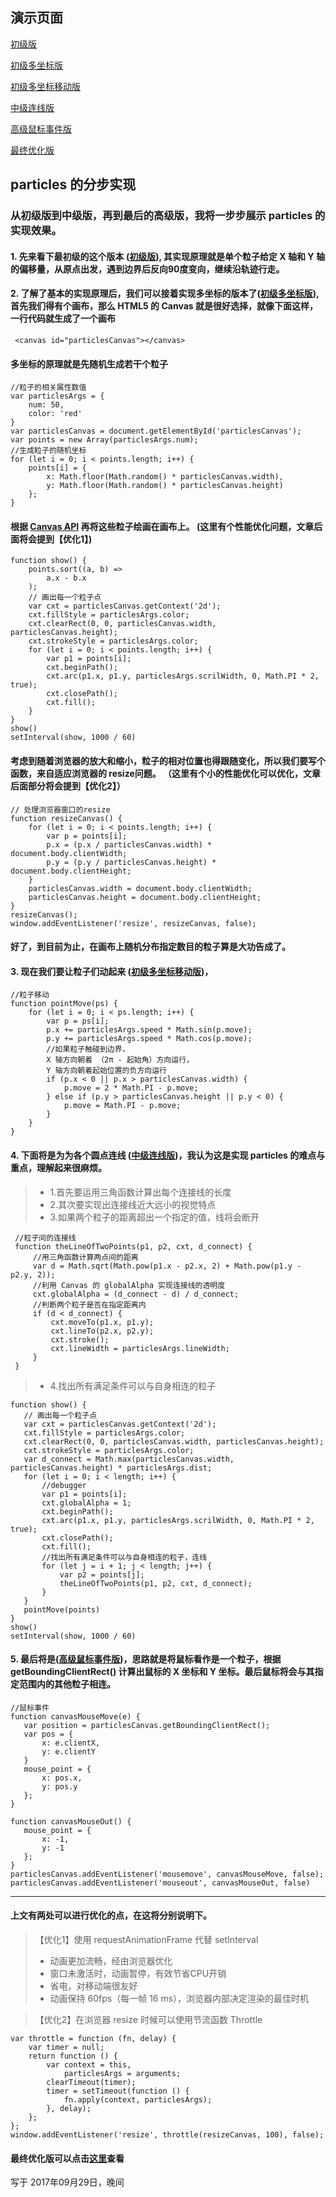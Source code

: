## 演示页面
[初级版](https://66-benny.github.io/particles/初级版.html)

[初级多坐标版](https://66-benny.github.io/particles/初级多坐标版.html)

[初级多坐标移动版](https://66-benny.github.io/particles/初级多坐标移动版.html)

[中级连线版](https://66-benny.github.io/particles/中级连线版.html)

[高级鼠标事件版](https://66-benny.github.io/particles/高级鼠标事件版.html)

[最终优化版](https://66-benny.github.io/particles/最终优化版.html)

## particles 的分步实现
### 从初级版到中级版，再到最后的高级版，我将一步步展示 particles 的实现效果。

#### **1. 先来看下最初级的这个版本 ([初级版](https://66-benny.github.io/particles/初级版.html))**, 其实现原理就是单个粒子给定 X 轴和 Y 轴的偏移量，从原点出发，遇到边界后反向90度变向，继续沿轨迹行走。

#### **2. 了解了基本的实现原理后，我们可以接着实现多坐标的版本了([初级多坐标版](https://66-benny.github.io/particles/初级多坐标版.html))**, 首先我们得有个画布，那么 HTML5 的 Canvas 就是很好选择，就像下面这样，一行代码就生成了一个画布
```
 <canvas id="particlesCanvas"></canvas>
```

#### 多坐标的原理就是先随机生成若干个粒子
```
//粒子的相关属性数值
var particlesArgs = {
    num: 50,
    color: 'red'
}
var particlesCanvas = document.getElementById('particlesCanvas');
var points = new Array(particlesArgs.num);
//生成粒子的随机坐标
for (let i = 0; i < points.length; i++) {
    points[i] = {
        x: Math.floor(Math.random() * particlesCanvas.width),
        y: Math.floor(Math.random() * particlesCanvas.height)
    };
}
```
#### 根据 [Canvas API](http://javascript.ruanyifeng.com/htmlapi/canvas.html) 再将这些粒子绘画在画布上。 (这里有个性能优化问题，文章后面将会提到【优化1】)
```
function show() {
    points.sort((a, b) =>
        a.x - b.x
    );
    // 画出每一个粒子点
    var cxt = particlesCanvas.getContext('2d');
    cxt.fillStyle = particlesArgs.color;
    cxt.clearRect(0, 0, particlesCanvas.width, particlesCanvas.height);
    cxt.strokeStyle = particlesArgs.color;
    for (let i = 0; i < points.length; i++) {
        var p1 = points[i];
        cxt.beginPath();
        cxt.arc(p1.x, p1.y, particlesArgs.scrilWidth, 0, Math.PI * 2, true);
        cxt.closePath();
        cxt.fill();
    }
}
show()
setInterval(show, 1000 / 60)
```
#### 考虑到随着浏览器的放大和缩小，粒子的相对位置也得跟随变化，所以我们要写个函数，来自适应浏览器的 resize问题。 （这里有个小的性能优化可以优化，文章后面部分将会提到【优化2】）
```
// 处理浏览器窗口的resize
function resizeCanvas() {
    for (let i = 0; i < points.length; i++) {
        var p = points[i];
        p.x = (p.x / particlesCanvas.width) * document.body.clientWidth;
        p.y = (p.y / particlesCanvas.height) * document.body.clientHeight;
    }
    particlesCanvas.width = document.body.clientWidth;
    particlesCanvas.height = document.body.clientHeight;
}
resizeCanvas();
window.addEventListener('resize', resizeCanvas, false);
```
#### 好了，到目前为止，在画布上随机分布指定数目的粒子算是大功告成了。

#### **3. 现在我们要让粒子们动起来 ([初级多坐标移动版](https://66-benny.github.io/particles/初级多坐标移动版.html))**，
```
//粒子移动
function pointMove(ps) {
    for (let i = 0; i < ps.length; i++) {
        var p = ps[i];
        p.x += particlesArgs.speed * Math.sin(p.move);
        p.y += particlesArgs.speed * Math.cos(p.move);
        //如果粒子触碰到边界，
        X 轴方向朝着 （2π - 起始角）方向运行，
        Y 轴方向朝着起始位置的负方向运行
        if (p.x < 0 || p.x > particlesCanvas.width) {
            p.move = 2 * Math.PI - p.move;
        } else if (p.y > particlesCanvas.height || p.y < 0) {
            p.move = Math.PI - p.move;
        }
    }
}
```
#### **4. 下面将是为为各个圆点连线 ([中级连线版](https://66-benny.github.io/particles/中级连线版.html))**，我认为这是实现 particles 的难点与重点，理解起来很麻烦。
> - 1.首先要运用三角函数计算出每个连接线的长度
> - 2.其次要实现出连接线近大远小的视觉特点
> - 3.如果两个粒子的距离超出一个指定的值，线将会断开
```
 //粒子间的连接线
 function theLineOfTwoPoints(p1, p2, cxt, d_connect) {
     //用三角函数计算两点间的距离
     var d = Math.sqrt(Math.pow(p1.x - p2.x, 2) + Math.pow(p1.y - p2.y, 2));
     //利用 Canvas 的 globalAlpha 实现连接线的透明度
     cxt.globalAlpha = (d_connect - d) / d_connect;
     //判断两个粒子是否在指定距离内
     if (d < d_connect) {
         cxt.moveTo(p1.x, p1.y);
         cxt.lineTo(p2.x, p2.y);
         cxt.stroke();
         cxt.lineWidth = particlesArgs.lineWidth;
     }
 }
 ```
 > - 4.找出所有满足条件可以与自身相连的粒子
 ```
 function show() {
    // 画出每一个粒子点
    var cxt = particlesCanvas.getContext('2d');
    cxt.fillStyle = particlesArgs.color;
    cxt.clearRect(0, 0, particlesCanvas.width, particlesCanvas.height);
    cxt.strokeStyle = particlesArgs.color;
    var d_connect = Math.max(particlesCanvas.width, particlesCanvas.height) * particlesArgs.dist;
    for (let i = 0; i < length; i++) {
        //debugger
        var p1 = points[i];
        cxt.globalAlpha = 1;
        cxt.beginPath();
        cxt.arc(p1.x, p1.y, particlesArgs.scrilWidth, 0, Math.PI * 2, true);
        cxt.closePath();
        cxt.fill();
        //找出所有满足条件可以与自身相连的粒子，连线
        for (let j = i + 1; j < length; j++) {
            var p2 = points[j];
            theLineOfTwoPoints(p1, p2, cxt, d_connect);
        }
    }
    pointMove(points)
}
show()
setInterval(show, 1000 / 60)
 ```
 #### 5. **最后将是([高级鼠标事件版](https://66-benny.github.io/particles/高级鼠标事件版.html))**，思路就是将鼠标看作是一个粒子，根据 getBoundingClientRect() 计算出鼠标的 X 坐标和 Y 坐标。最后鼠标将会与其指定范围内的其他粒子相连。
 ```
//鼠标事件
function canvasMouseMove(e) {
    var position = particlesCanvas.getBoundingClientRect();
    var pos = {
        x: e.clientX,
        y: e.clientY
    }
    mouse_point = {
        x: pos.x,
        y: pos.y
    };
}

function canvasMouseOut() {
    mouse_point = {
        x: -1,
        y: -1
    };
}
particlesCanvas.addEventListener('mousemove', canvasMouseMove, false);
particlesCanvas.addEventListener('mouseout', canvasMouseOut, false)
```
---
#### 上文有两处可以进行优化的点，在这将分别说明下。
> 【优化1】使用 requestAnimationFrame 代替 setInterval
> - 动画更加流畅，经由浏览器优化
> - 窗口未激活时，动画暂停，有效节省CPU开销
> - 省电，对移动端很友好
> - 动画保持 60fps（每一帧 16 ms），浏览器内部决定渲染的最佳时机

> 【优化2】在浏览器 resize 时候可以使用节流函数 Throttle

```
var throttle = function (fn, delay) {
    var timer = null;
    return function () {
        var context = this,
            particlesArgs = arguments;
        clearTimeout(timer);
        timer = setTimeout(function () {
            fn.apply(context, particlesArgs);
        }, delay);
    };
};
window.addEventListener('resize', throttle(resizeCanvas, 100), false);
```
#### 最终优化版可以点击[这里](https://66-benny.github.io/particles/最终优化版.html)查看

写于 2017年09月29日，晚间